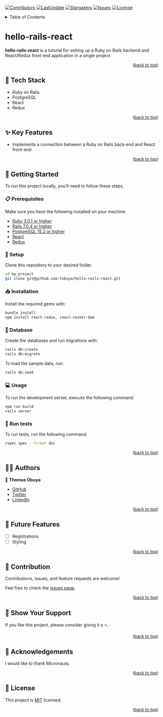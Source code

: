 <a name="readme-top"></a>
[![Contributors](https://img.shields.io/github/contributors/tobuya/hello-rails-react)](https://github.com/tobuya/hello-rails-react/graphs/contributors)
[![LastUpdate](https://img.shields.io/github/last-commit/tobuya/hello-rails-react)](https://github.com/tobuya/hello-rails-react/commits/dev)
[![Stargazers](https://img.shields.io/github/stars/tobuya/hello-rails-react)](https://github.com/tobuya/hello-rails-react/stargazers)
[![Issues](https://img.shields.io/github/issues/tobuya/hello-rails-react)](https://github.com/tobuya/hello-rails-react/issues)
[![License](https://img.shields.io/github/license/tobuya/hello-rails-react)](https://github.com/tobuya/hello-rails-react/blob/main/LICENSE)

<details>
<summary>Table of Contents</summary>

- [🪙 Budget Tracker](#-hello-rails-react)
  - [🧰 Tech Stack  ](#-tech-stack--)
  - [✨ Key Features  ](#-key-features--)
  - [📘 Getting Started  ](#-getting-started--)
    - [📋 Prerequisites](#-prerequisites)
    - [📂 Setup](#-setup)
    - [📥 Installation](#-installation)
    - [💾 Database](#-database)
    - [💻 Usage](#-usage)
    - [🧪 Run tests](#-run-tests)
  - [👨‍🚀 Authors  ](#-authors--)
  - [🎯 Future Features  ](#-future-features--)
  - [🤝 Contribution  ](#-contribution--)
  - [💖 Show Your Support  ](#-show-your-support--)
  - [🙏 Acknowledgements](#-acknowledgements)
  - [📜 License ](#-license-)
</details>

# hello-rails-react

**hello-rails-react** is a tutorial for setting up a Ruby on Rails backend and React/Redux front end application in a single project.

<p align="right">(<a href="#readme-top">back to top</a>)</p>

## 🧰 Tech Stack  <a name="tech-stack"></a>
- Ruby on Rails
- PostgreSQL
- React
- Redux

<p align="right">(<a href="#readme-top">back to top</a>)</p>

## ✨ Key Features  <a name="key-features"></a>
- Implements a connection between a Ruby on Rails back-end and React front-end

<p align="right">(<a href="#readme-top">back to top</a>)</p>

## 📘 Getting Started  <a name="getting-started"></a>

To run this project locally, you'll need to follow these steps.

### 📋 Prerequisites

Make sure you have the following installed on your machine:
- [Ruby 3.0.1 or higher](https://www.ruby-lang.org/en/)
- [Rails 7.0.4 or higher](https://rubyonrails.org/)
- [PostgreSQL 15.2 or higher](https://www.postgresql.org/)
- [React](https://legacy.reactjs.org/)
- [Redux](https://redux.js.org/)

### 📂 Setup

Clone this repository to your desired folder.

```sh
cd my-project
git clone git@github.com:tobuya/hello-rails-react.git
```

### 📥 Installation

Install the required gems with:

```sh
bundle install
npm install react-redux, react-router-dom
```

### 💾 Database

Create the databases and run migrations with:

```sh
rails db:create
rails db:migrate
```

To load the sample data, run:

```sh
rails db:seed
```

### 💻 Usage

To run the development server, execute the following command:

```sh
npm run build
rails server
```

### 🧪 Run tests

To run tests, run the following command:

```sh
rspec spec --format doc
```

<p align="right">(<a href="#readme-top">back to top</a>)</p>

## 👨‍🚀 Authors  <a name="author"></a>

👤 **Thomas Obuya**

- [GitHub](https://github.com/tobuya)
- [Twitter](https://twitter.com/MullerTheGreat1)
- [LinkedIn](https://linkedin.com/in/tobuya)


<p align="right">(<a href="#readme-top">back to top</a>)</p>

## 🎯 Future Features  <a name="future-features"></a>

- [ ] Registrations
- [ ] Styling

<p align="right">(<a href="#readme-top">back to top</a>)</p>

## 🤝 Contribution  <a name="contribution"></a>

Contributions, issues, and feature requests are welcome!

Feel free to check the [issues page](https://github.com/tobuya/hello-rails-react/issues).

<p align="right">(<a href="#readme-top">back to top</a>)</p>

## 💖 Show Your Support  <a name="support"></a>

If you like this project, please consider giving it a ⭐.

<p align="right">(<a href="#readme-top">back to top</a>)</p>

## 🙏 Acknowledgements

I would like to thank Micronauts.

<p align="right">(<a href="#readme-top">back to top</a>)</p>

## 📜 License <a name="license"></a>

This project is [MIT](./LICENSE) licensed.

<p align="right">(<a href="#readme-top">back to top</a>)</p>
